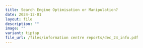 ```yaml
---
title: Search Engine Optimisation or Manipulation?
date: 2024-12-01
layout: file
description: ""
image: ""
variant: tiptap
file_url: /files/information centre reports/dec_24_info.pdf
---
```

